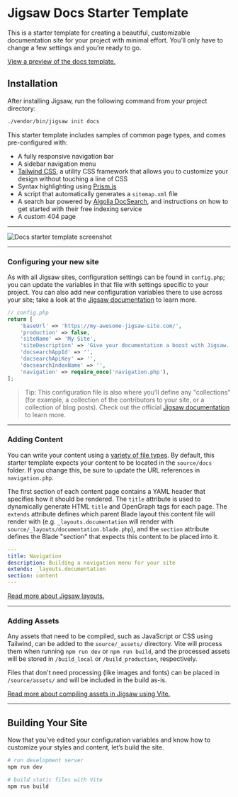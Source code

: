 # Jigsaw Docs Starter Template

This is a starter template for creating a beautiful, customizable documentation site for your project with minimal effort. You’ll only have to change a few settings and you’re ready to go.

[View a preview of the docs template.](http://jigsaw-docs-template.tighten.co/)

## Installation

After installing Jigsaw, run the following command from your project directory:

```bash
./vendor/bin/jigsaw init docs
```

This starter template includes samples of common page types, and comes pre-configured with:

- A fully responsive navigation bar
- A sidebar navigation menu
- [Tailwind CSS](https://tailwindcss.com/), a utility CSS framework that allows you to customize your design without touching a line of CSS
- Syntax highlighting using [Prism.js](https://prismjs.com/)
- A script that automatically generates a `sitemap.xml` file
- A search bar powered by [Algolia DocSearch](https://community.algolia.com/docsearch/), and instructions on how to get started with their free indexing service
- A custom 404 page

---

![Docs starter template screenshot](https://user-images.githubusercontent.com/357312/50345478-40170c00-04fd-11e9-856c-ad46d1ac45cb.png)

---

### Configuring your new site

As with all Jigsaw sites, configuration settings can be found in `config.php`; you can update the variables in that file with settings specific to your project. You can also add new configuration variables there to use across your site; take a look at the [Jigsaw documentation](http://jigsaw.tighten.co/docs/site-variables/) to learn more.

```php
// config.php
return [
    'baseUrl' => 'https://my-awesome-jigsaw-site.com/',
    'production' => false,
    'siteName' => 'My Site',
    'siteDescription' => 'Give your documentation a boost with Jigsaw.',
    'docsearchAppId' => '',
    'docsearchApiKey' => '',
    'docsearchIndexName' => '',
    'navigation' => require_once('navigation.php'),
];
```

> Tip: This configuration file is also where you’ll define any "collections" (for example, a collection of the contributors to your site, or a collection of blog posts). Check out the official [Jigsaw documentation](https://jigsaw.tighten.co/docs/collections/) to learn more.

---

### Adding Content

You can write your content using a [variety of file types](http://jigsaw.tighten.co/docs/content-other-file-types/). By default, this starter template expects your content to be located in the `source/docs` folder. If you change this, be sure to update the URL references in `navigation.php`.

The first section of each content page contains a YAML header that specifies how it should be rendered. The `title` attribute is used to dynamically generate HTML `title` and OpenGraph tags for each page. The `extends` attribute defines which parent Blade layout this content file will render with (e.g. `_layouts.documentation` will render with `source/_layouts/documentation.blade.php`), and the `section` attribute defines the Blade "section" that expects this content to be placed into it.

```yaml
---
title: Navigation
description: Building a navigation menu for your site
extends: _layouts.documentation
section: content
---
```

[Read more about Jigsaw layouts.](https://jigsaw.tighten.co/docs/content-blade/)

---

### Adding Assets

Any assets that need to be compiled, such as JavaScript or CSS using Tailwind, can be added to the `source/_assets/` directory. Vite will process them when running `npm run dev` or `npm run build`, and the processed assets will be stored in `/build_local` or `/build_production`, respectively.

Files that don't need processing (like images and fonts) can be placed in `/source/assets/` and will be included in the build as-is.

[Read more about compiling assets in Jigsaw using Vite.](http://jigsaw.tighten.co/docs/compiling-assets/)

---

## Building Your Site

Now that you’ve edited your configuration variables and know how to customize your styles and content, let’s build the site.

```bash
# run development server
npm run dev

# build static files with Vite
npm run build
```
